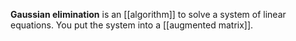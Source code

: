 **Gaussian elimination** is an [[algorithm]] to solve a system of linear equations. You put the system into a [[augmented matrix]].
